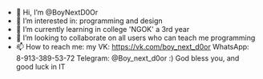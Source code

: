 - 👋 Hi, I’m @BoyNextD0Or
- 👀 I’m interested in: programming and design
- 🌱 I’m currently learning in college 'NGOK' a 3rd year 
- 💞️ I’m looking to collaborate on all users who can teach me programming
- 📫 How to reach me:
my VK: https://vk.com/boy_next_d0or
WhatsApp: 8-913-389-53-72
Telegram: @Boy_next_d0or
:) God bless you, and good luck in IT
